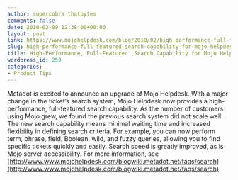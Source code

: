 ```yaml
---
author: supercobra thatbytes
comments: false
date: 2010-02-09 12:38:00+00:00
layout: post
link: https://www.mojohelpdesk.com/blog/2010/02/high-performance-full-featured-search-capability-for-mojo-helpdesk/
slug: high-performance-full-featured-search-capability-for-mojo-helpdesk
title: High-Performance, Full-Featured  Search Capability for Mojo Helpdesk
wordpress_id: 259
categories:
- Product Tips
---
```


Metadot is excited to announce an upgrade of Mojo Helpdesk. With a major change in the ticket’s search system, Mojo Helpdesk now provides a high-performance, full-featured search capability. As the number of customers using Mojo grew, we found the previous search system did not scale well. The new search capability means minimal waiting time and increased flexibility in defining search criteria. For example, you can now perform term, phrase, field, Boolean, wild, and fuzzy queries, allowing you to find specific tickets quickly and easily. Search speed is greatly improved, as is Mojo server accessibility. For more information, see [http://www.www.mojohelpdesk.com/blogwiki.metadot.net/faqs/search](http://www.www.mojohelpdesk.com/blogwiki.metadot.net/faqs/search).
